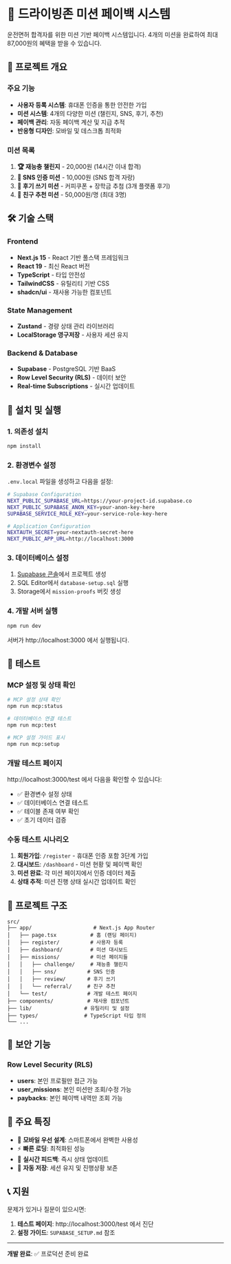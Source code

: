 # 🚗 드라이빙존 미션 페이백 시스템

운전면허 합격자를 위한 미션 기반 페이백 시스템입니다. 4개의 미션을 완료하여 최대 87,000원의 혜택을 받을 수 있습니다.

## 🎯 프로젝트 개요

### 주요 기능
- **사용자 등록 시스템**: 휴대폰 인증을 통한 안전한 가입
- **미션 시스템**: 4개의 다양한 미션 (챌린지, SNS, 후기, 추천)
- **페이백 관리**: 자동 페이백 계산 및 지급 추적
- **반응형 디자인**: 모바일 및 데스크톱 최적화

### 미션 목록
1. **🏆 재능충 챌린지** - 20,000원 (14시간 이내 합격)
2. **📱 SNS 인증 미션** - 10,000원 (SNS 합격 자랑)
3. **📝 후기 쓰기 미션** - 커피쿠폰 + 장학금 추첨 (3개 플랫폼 후기)
4. **👥 친구 추천 미션** - 50,000원/명 (최대 3명)

## 🛠 기술 스택

### Frontend
- **Next.js 15** - React 기반 풀스택 프레임워크
- **React 19** - 최신 React 버전
- **TypeScript** - 타입 안전성
- **TailwindCSS** - 유틸리티 기반 CSS
- **shadcn/ui** - 재사용 가능한 컴포넌트

### State Management
- **Zustand** - 경량 상태 관리 라이브러리
- **LocalStorage 영구저장** - 사용자 세션 유지

### Backend & Database
- **Supabase** - PostgreSQL 기반 BaaS
- **Row Level Security (RLS)** - 데이터 보안
- **Real-time Subscriptions** - 실시간 업데이트

## 🚀 설치 및 실행

### 1. 의존성 설치
```bash
npm install
```

### 2. 환경변수 설정
`.env.local` 파일을 생성하고 다음을 설정:

```bash
# Supabase Configuration
NEXT_PUBLIC_SUPABASE_URL=https://your-project-id.supabase.co
NEXT_PUBLIC_SUPABASE_ANON_KEY=your-anon-key-here
SUPABASE_SERVICE_ROLE_KEY=your-service-role-key-here

# Application Configuration
NEXTAUTH_SECRET=your-nextauth-secret-here
NEXT_PUBLIC_APP_URL=http://localhost:3000
```

### 3. 데이터베이스 설정
1. [Supabase 콘솔](https://supabase.com/dashboard)에서 프로젝트 생성
2. SQL Editor에서 `database-setup.sql` 실행
3. Storage에서 `mission-proofs` 버킷 생성

### 4. 개발 서버 실행
```bash
npm run dev
```

서버가 http://localhost:3000 에서 실행됩니다.

## 🧪 테스트

### MCP 설정 및 상태 확인
```bash
# MCP 설정 상태 확인
npm run mcp:status

# 데이터베이스 연결 테스트
npm run mcp:test

# MCP 설정 가이드 표시
npm run mcp:setup
```

### 개발 테스트 페이지
http://localhost:3000/test 에서 다음을 확인할 수 있습니다:

- ✅ 환경변수 설정 상태
- ✅ 데이터베이스 연결 테스트
- ✅ 테이블 존재 여부 확인
- ✅ 초기 데이터 검증

### 수동 테스트 시나리오
1. **회원가입**: `/register` - 휴대폰 인증 포함 3단계 가입
2. **대시보드**: `/dashboard` - 미션 현황 및 페이백 확인
3. **미션 완료**: 각 미션 페이지에서 인증 데이터 제출
4. **상태 추적**: 미션 진행 상태 실시간 업데이트 확인

## 📁 프로젝트 구조

```
src/
├── app/                    # Next.js App Router
│   ├── page.tsx           # 홈 (랜딩 페이지)
│   ├── register/          # 사용자 등록
│   ├── dashboard/         # 미션 대시보드
│   ├── missions/          # 미션 페이지들
│   │   ├── challenge/     # 재능충 챌린지
│   │   ├── sns/          # SNS 인증
│   │   ├── review/       # 후기 쓰기
│   │   └── referral/     # 친구 추천
│   └── test/             # 개발 테스트 페이지
├── components/           # 재사용 컴포넌트
├── lib/                 # 유틸리티 및 설정
├── types/               # TypeScript 타입 정의
└── ...
```

## 🔐 보안 기능

### Row Level Security (RLS)
- **users**: 본인 프로필만 접근 가능
- **user_missions**: 본인 미션만 조회/수정 가능
- **paybacks**: 본인 페이백 내역만 조회 가능

## 🌟 주요 특징

- 📱 **모바일 우선 설계**: 스마트폰에서 완벽한 사용성
- ⚡ **빠른 로딩**: 최적화된 성능
- 🔄 **실시간 피드백**: 즉시 상태 업데이트
- 💾 **자동 저장**: 세션 유지 및 진행상황 보존

## 📞 지원

문제가 있거나 질문이 있으시면:

1. **테스트 페이지**: http://localhost:3000/test 에서 진단
2. **설정 가이드**: `SUPABASE_SETUP.md` 참조

---

**개발 완료**: ✅ 프로덕션 준비 완료
